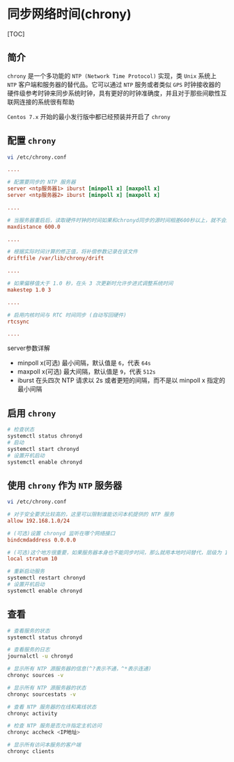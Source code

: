 # 同步网络时间(chrony)

[TOC]

## 简介

`chrony` 是一个多功能的 `NTP (Network Time Protocol)` 实现，类 `Unix` 系统上 `NTP` 客户端和服务器的替代品。它可以通过 `NTP` 服务或者类似 `GPS` 时钟接收器的硬件级参考时钟来同步系统时钟，具有更好的时钟准确度，并且对于那些间歇性互联网连接的系统很有帮助

`Centos 7.x` 开始的最小发行版中都已经预装并开启了 `chrony`

## 配置 `chrony`

```sh
vi /etc/chrony.conf
```

```ini
....

# 配置要同步的 NTP 服务器
server <ntp服务器1> iburst [minpoll x] [maxpoll x]
server <ntp服务器2> iburst [minpoll x] [maxpoll x]

....

# 当服务器重启后，读取硬件时钟的时间如果和chronyd同步的源时间相差600秒以上，就不会进行同步(默认是3秒)
maxdistance 600.0

....

# 根据实际时间计算的修正值，将补偿参数记录在该文件
driftfile /var/lib/chrony/drift

....

# 如果偏移值大于 1.0 秒，在头 3 次更新时允许步进式调整系统时间
makestep 1.0 3

....

# 启用内核时间与 RTC 时间同步 (自动写回硬件)
rtcsync

....
```

server参数详解

- minpoll x(可选)
  最小间隔，默认值是 `6`，代表 `64s`
- maxpoll x(可选)
  最大间隔，默认值是 `9`，代表 `512s`
- iburst
  在头四次 NTP 请求以 2s 或者更短的间隔，而不是以 minpoll x 指定的最小间隔

## 启用 `chrony`

```sh
# 检查状态
systemctl status chronyd
# 启动
systemctl start chronyd
# 设置开机启动
systemctl enable chronyd
```

## 使用 `chrony` 作为 `NTP` 服务器

```sh
vi /etc/chrony.conf
```

```ini
# 对于安全要求比较高的，这里可以限制谁能访问本机提供的 NTP 服务
allow 192.168.1.0/24

# (可选)设置 chronyd 监听在哪个网络接口
bindcmdaddress 0.0.0.0

# (可选)这个地方很重要，如果服务器本身也不能同步时间，那么就用本地时间替代，层级为 10
local stratum 10
```

```sh
# 重新启动服务
systemctl restart chronyd
# 设置开机启动
systemctl enable chronyd
```

## 查看

```sh
# 查看服务的状态
systemctl status chronyd

# 查看服务的日志
journalctl -u chronyd

# 显示所有 NTP 源服务器的信息(^?表示不通，^*表示连通)
chronyc sources -v

# 显示所有 NTP 源服务器的状态
chronyc sourcestats -v

# 查看 NTP 服务器的在线和离线状态
chronyc activity

# 检查 NTP 服务是否允许指定主机访问
chronyc accheck <IP地址>

# 显示所有访问本服务的客户端
chronyc clients
```
